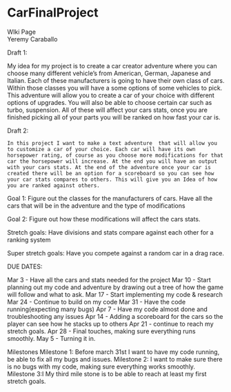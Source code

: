 # CarFinalProject
WIki Page  
Yeremy Caraballo

Draft 1:

My idea for my project is to create a car creator adventure where you can choose many different vehicle’s from American, German, Japanese and Italian. Each of these manufacturers is going to have their own class of cars. Within those classes you will have a some options of some vehicles to pick. This adventure will allow you to create a car of your choice with different options of upgrades. You will also be able to choose certain car such as turbo, suspension. All of these will affect your cars stats, once you are finished picking all of your parts you will be ranked on how fast your car is.   

Draft 2:

	In this project I want to make a text adventure  that will allow you to customize a car of your choice. Each car will have its own horsepower rating, of course as you choose more modifications for that car the horsepower will increase. At the end you will have an output with your cars stats. At the end of the adventure once your car is created there will be an option for a scoreboard so you can see how your car stats compares to others. This will give you an Idea of how you are ranked against others.

Goal 1: Figure out the classes for the manufacturers of cars. Have all the cars that will be in the adventure and the type of modifications

Goal 2: Figure out how these modifications will affect the cars stats.

Stretch goals: Have divisions and stats compare against each other for a ranking system

Super stretch goals:  Have you compete against a random car in a drag race.

DUE DATES:

Mar 3 - Have all the cars and stats needed for the project
Mar 10 - Start planning out my code and adventure by drawing out a tree of how the game will follow and what to ask.
Mar 17 - Start implementing my code & research
Mar 24 - Continue to build on my code
Mar 31 - Have the code running(expecting many bugs)
Apr 7 - Have my code almost done and troubleshooting any issues
Apr 14 - Adding a scoreboard for the cars so the player can see how he stacks up to others
Apr 21 - continue to reach my stretch goals.
Apr 28 - Final touches, making sure everything runs smoothly. 
May 5 - Turning it in.
 
Milestones
Milestone 1: Before march 31st I want to have my code running, be able to fix all my bugs and issues.
Milestone 2: I want to make sure there is no bugs with my code, making sure everything works smoothly.
Milestone 3:I My third mile stone is to be able to reach at least my first stretch goals.
